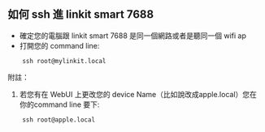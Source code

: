 ## 如何 ssh 進 linkit smart 7688

* 確定您的電腦跟 linkit smart 7688 是同一個網路或者是聽同一個 wifi ap
* 打開您的 command line:
```
    ssh root@mylinkit.local
```

附註：

1. 若您有在 WebUI 上更改您的 device Name（比如說改成apple.local）您在你的command line 要下:
```
    ssh root@apple.local
```
